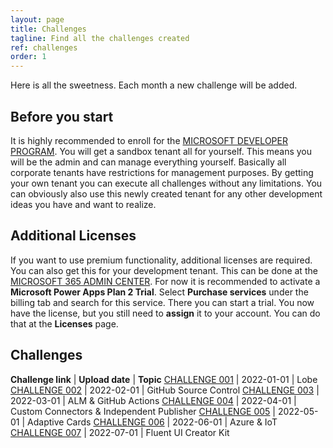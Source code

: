 ```yaml
---
layout: page
title: Challenges
tagline: Find all the challenges created
ref: challenges
order: 1
---
```


Here is all the sweetness. Each month a new challenge will be added.

## Before you start

It is highly recommended to enroll for the [MICROSOFT DEVELOPER PROGRAM](https://developer.microsoft.com/en-us/microsoft-365/dev-program). You will get a sandbox tenant all for yourself. This means you will be the admin and can manage everything yourself. Basically all corporate tenants have restrictions for management purposes. By getting your own tenant you can execute all challenges without any limitations. You can obviously also use this newly created tenant for any other development ideas you have and want to realize.

## Additional Licenses

If you want to use premium functionality, additional licenses are required. You can also get this for your development tenant. This can be done at the [MICROSOFT 365 ADMIN CENTER](https://admin.microsoft.com/). For now it is recommended to activate a **Microsoft Power Apps Plan 2 Trial**. Select **Purchase services** under the billing tab and search for this service. There you can start a trial. You now have the license, but you still need to **assign** it to your account. You can do that at the **Licenses** page.

## Challenges

**Challenge link** | **Upload date** | **Topic**
[CHALLENGE 001](/_posts/2022-01-01-challenge-001.md) | 2022-01-01 | Lobe
[CHALLENGE 002](/_posts/2022-02-01-challenge-002.md) | 2022-02-01 | GitHub Source Control
[CHALLENGE 003](/_posts/2022-03-01-challenge-003.md) | 2022-03-01 | ALM & GitHub Actions
[CHALLENGE 004](/_posts/2022-04-01-challenge-004.md) | 2022-04-01 | Custom Connectors & Independent Publisher
[CHALLENGE 005](/_posts/2022-05-01-challenge-005.md) | 2022-05-01 | Adaptive Cards
[CHALLENGE 006](/_posts/2022-06-01-challenge-006.md) | 2022-06-01 | Azure & IoT
[CHALLENGE 007](/_posts/2022-07-01-challenge-007.md) | 2022-07-01 | Fluent UI Creator Kit